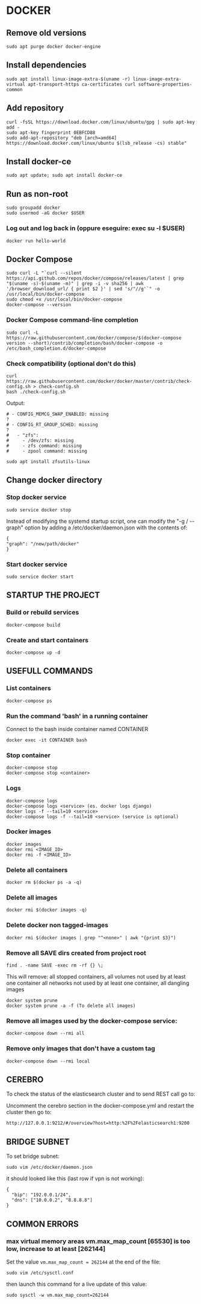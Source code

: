 # DOCKER

## Remove old versions
```
sudo apt purge docker docker-engine
```


## Install dependencies
```
sudo apt install linux-image-extra-$(uname -r) linux-image-extra-virtual apt-transport-https ca-certificates curl software-properties-common
```


## Add repository
```
curl -fsSL https://download.docker.com/linux/ubuntu/gpg | sudo apt-key add -
sudo apt-key fingerprint 0EBFCD88
sudo add-apt-repository "deb [arch=amd64] https://download.docker.com/linux/ubuntu $(lsb_release -cs) stable"
```


## Install docker-ce
```
sudo apt update; sudo apt install docker-ce
```


## Run as non-root
```
sudo groupadd docker
sudo usermod -aG docker $USER
```


### Log out and log back in (oppure eseguire: exec su -l $USER)
```
docker run hello-world
```


## Docker Compose
```
sudo curl -L "`curl --silent https://api.github.com/repos/docker/compose/releases/latest | grep "$(uname -s)-$(uname -m)" | grep -i -v sha256 | awk '/browser_download_url/ { print $2 }' | sed 's/"//g'`" -o /usr/local/bin/docker-compose
sudo chmod +x /usr/local/bin/docker-compose
docker-compose --version
```


### Docker Compose command-line completion
```
sudo curl -L https://raw.githubusercontent.com/docker/compose/$(docker-compose version --short)/contrib/completion/bash/docker-compose -o /etc/bash_completion.d/docker-compose
```


### Check compatibility (optional don't do this)
```
curl https://raw.githubusercontent.com/docker/docker/master/contrib/check-config.sh > check-config.sh
bash ./check-config.sh
```

Output:

```
# - CONFIG_MEMCG_SWAP_ENABLED: missing
?
# - CONFIG_RT_GROUP_SCHED: missing
?
#   - "zfs":
#     - /dev/zfs: missing
#     - zfs command: missing
#     - zpool command: missing
```
```
sudo apt install zfsutils-linux
```


## Change docker directory

### Stop docker service
```
sudo service docker stop
```

Instead of modifying the systemd startup script, one can modify the "-g / --graph" option by adding a
/etc/docker/daemon.json with the contents of:

```
{
"graph": "/new/path/docker"
}
```

### Start docker service
```
sudo service docker start
```


## STARTUP THE PROJECT

### Build or rebuild services
```
docker-compose build
```


### Create and start containers
```
docker-compose up -d
```


## USEFULL COMMANDS


### List containers
```
docker-compose ps
```

### Run the command 'bash' in a running container
Connect to the bash inside container named CONTAINER

```
docker exec -it CONTAINER bash
```


### Stop container
```
docker-compose stop
docker-compose stop <container>
```


### Logs
```
docker-compose logs
docker-compose logs <service> (es. docker logs django)
docker logs -f --tail=10 <service>
docker-compose logs -f --tail=10 <service> (service is optional)
```


### Docker images
```
docker images
docker rmi <IMAGE_ID>
docker rmi -f <IMAGE_ID>
```


### Delete all containers
```
docker rm $(docker ps -a -q)
```


### Delete all images
```
docker rmi $(docker images -q)
```


### Delete docker non tagged-images
```
docker rmi $(docker images | grep "^<none>" | awk "{print $3}")
```


### Remove all SAVE dirs created from project root
```
find . -name SAVE -exec rm -rf {} \;
```

This will remove: all stopped containers, all volumes not used by at least one container
all networks not used by at least one container, all dangling images

```
docker system prune
docker system prune -a -f (To delete all images)
```


### Remove all images used by the docker-compose service:

```
docker-compose down --rmi all
```


### Remove only images that don't have a custom tag

``` 
docker-compose down --rmi local
```


## CEREBRO

To check the status of the elasticsearch cluster and to send REST call go to:

Uncomment the cerebro section in the docker-compose.yml and restart the cluster then go to:

```
http://127.0.0.1:9212/#/overview?host=http:%2F%2Felasticsearch1:9200
```


## BRIDGE SUBNET

To set bridge subnet:
```
sudo vim /etc/docker/daemon.json
```
it should looked like this (last row if vpn is not working):
```
{
  "bip": "192.0.0.1/24",
  "dns": ["10.0.0.2", "8.8.8.8"]
}
```

## COMMON ERRORS

### max virtual memory areas vm.max_map_count [65530] is too low, increase to at least [262144]

Set the value `vm.max_map_count = 262144` at the end of the file:
```
sudo vim /etc/sysctl.conf
```

then launch this command for a live update of this value:
```
sudo sysctl -w vm.max_map_count=262144
```

